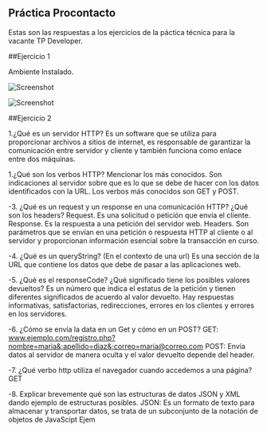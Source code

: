 ## Práctica Procontacto
Estas son las respuestas a los ejercicios de la páctica técnica para la vacante TP Developer.

##Ejercicio 1

Ambiente Instalado.

![Screenshot](VScode.jpg)

![Screenshot](git.jpg)

##Ejercicio 2

1.¿Qué es un servidor HTTP? 
Es un software que se utiliza para proporcionar archivos a sitios de internet, es responsable de garantizar la comunicación entre servidor 	y cliente y también funciona como enlace entre dos máquinas. 

1.¿Qué son los verbos HTTP? Mencionar los más conocidos.
Son indicaciones al servidor sobre que es lo que se debe de hacer con los datos identificados con la URL.
Los verbos más conocidos son GET y POST.

-3.	¿Qué es un request y un response en una comunicación HTTP? ¿Qué son los headers?
Request. Es una solicitud o petición que envía el cliente.
Response. Es la respuesta a una petición del servidor web. 
Headers. Son parámetros que se envían en una petición o respuesta HTTP al cliente o al servidor y proporcionan información esencial sobre la transacción en curso. 

-4.	¿Qué es un queryString? (En el contexto de una url)
Es una sección de la URL que contiene los datos que debe de pasar a las aplicaciones web.

-5.	¿Qué es el responseCode? ¿Qué significado tiene los posibles valores devueltos?
Es un número que indica el estatus de la petición y tienen diferentes significados de acuerdo al valor devuelto. 
Hay respuestas informativas, satisfactorias, redirecciones, errores en los clientes y errores en los servidores.

-6.	¿Cómo se envía la data en un Get y cómo en un POST? 
GET: www.ejemplo.com/registro.php?nombre=maria&;apellido=diaz&;correo=maria@correo.com
POST:  Envía datos al servidor de manera oculta y el valor devuelto depende del header.
	
-7.	¿Qué verbo http utiliza el navegador cuando accedemos a una página?
GET

-8.	Explicar brevemente qué son las estructuras de datos JSON y XML dando ejemplo de estructuras posibles.
JSON: Es un formato de texto para almacenar y transportar datos, se trata de un subconjunto de la notación de objetos de JavaScipt
Ejem
